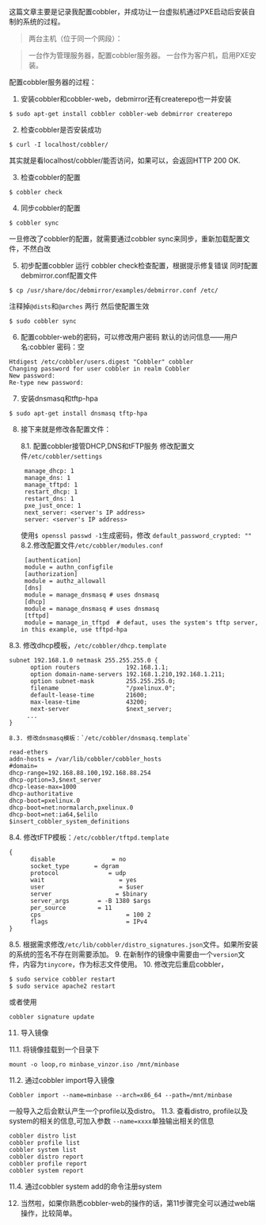 这篇文章主要是记录我配置cobbler，并成功让一台虚拟机通过PXE启动后安装自制的系统的过程。
> 两台主机（位于同一个网段）：

> 一台作为管理服务器，配置cobbler服务器。
> 一台作为客户机，启用PXE安装。

配置cobbler服务器的过程：

1. 安装cobbler和cobbler-web，debmirror还有createrepo也一并安装
```
$ sudo apt-get install cobbler cobbler-web debmirror createrepo
```
2. 检查cobbler是否安装成功
```
$ curl -I localhost/cobbler/
```
其实就是看localhost/cobbler/能否访问，如果可以，会返回HTTP 200 OK.

3. 检查cobbler的配置
```
$ cobbler check
```
4. 同步cobbler的配置
```
$ cobbler sync
```
一旦修改了cobbler的配置，就需要通过cobbler sync来同步，重新加载配置文件，不然白改

5. 初步配置cobbler 运行 cobbler check检查配置，根据提示修复错误
同时配置debmirror.conf配置文件
```
$ cp /usr/share/doc/debmirror/examples/debmirror.conf /etc/ 
```
注释掉`@dists`和`@arches` 两行
然后使配置生效
```
$ sudo cobbler sync
```

6. 配置cobbler-web的密码，可以修改用户密码
默认的访问信息——用户名:cobbler 密码：空
```
Htdigest /etc/cobbler/users.digest "Cobbler" cobbler
Changing password for user cobbler in realm Cobbler
New password:
Re-type new password:
```
7. 安装dnsmasq和tftp-hpa
```
$ sudo apt-get install dnsmasq tftp-hpa
```

8. 接下来就是修改各配置文件：

   8.1. 配置cobbler接管DHCP,DNS和tFTP服务 修改配置文件`/etc/cobbler/settings`
   ```
    manage_dhcp: 1
    manage_dns: 1
    manage_tftpd: 1
    restart_dhcp: 1
    restart_dns: 1
    pxe_just_once: 1
    next_server: <server's IP address>
    server: <server's IP address>
   ```
   使用`$ openssl passwd -1`生成密码，修改 `default_password_crypted: ""`
   8.2.修改配置文件`/etc/cobbler/modules.conf`

   ```
    [authentication]
    module = authn_configfile
    [authorization]
    module = authz_allowall
    [dns]
    module = manage_dnsmasq # uses dnsmasq
    [dhcp]
    module = manage_dnsmasq # uses dnsmasq
    [tftpd]
    module = manage_in_tftpd  # defaut, uses the system's tftp server, in this example, use tftpd-hpa
    ```
  8.3. 修改dhcp模板，`/etc/cobbler/dhcp.template`

   ```
   subnet 192.168.1.0 netmask 255.255.255.0 {
         option routers             192.168.1.1;
         option domain-name-servers 192.168.1.210,192.168.1.211;
         option subnet-mask         255.255.255.0;
         filename                   "/pxelinux.0";
         default-lease-time         21600;
         max-lease-time             43200;
         next-server                $next_server;
        ...
}

   ```
    8.3. 修改dnsmasq模板：`/etc/cobbler/dnsmasq.template`

  ```
  read-ethers
  addn-hosts = /var/lib/cobbler/cobbler_hosts
  #domain=
  dhcp-range=192.168.88.100,192.168.88.254
  dhcp-option=3,$next_server
  dhcp-lease-max=1000
  dhcp-authoritative
  dhcp-boot=pxelinux.0
  dhcp-boot=net:normalarch,pxelinux.0
  dhcp-boot=net:ia64,$elilo
  $insert_cobbler_system_definitions

  ```
  8.4. 修改tFTP模板：`/etc/cobbler/tftpd.template`
  ```
  {
        disable                = no
        socket_type       = dgram
        protocol              = udp
        wait                     = yes
        user                     = $user
        server                  = $binary
        server_args        = -B 1380 $args
        per_source         = 11
        cps                        = 100 2
        flags                      = IPv4
}

  ```
   8.5. 根据需求修改`/etc/lib/cobbler/distro_signatures.json`文件。如果所安装的系统的签名不存在则需要添加。
9. 在新制作的镜像中需要由一个`version`文件，内容为`tinycore`，作为标志文件使用。
10. 修改完后重启cobbler，
```
$ sudo service cobbler restart
$ sudo service apache2 restart
```
或者使用
```
cobbler signature update
```

11. 导入镜像

 11.1. 将镜像挂载到一个目录下
 ```
 mount -o loop,ro minbase_vinzor.iso /mnt/minbase
 ```
 11.2. 通过cobbler import导入镜像
 ```
 Cobbler import --name=minbase --arch=x86_64 --path=/mnt/minbase
 ```
 一般导入之后会默认产生一个profile以及distro。
 11.3. 查看distro, profile以及system的相关的信息,可加入参数 `--name=xxxx`单独输出相关的信息
 ```
 cobbler distro list
 cobbler profile list
 cobbler system list
 cobbler distro report
 cobbler profile report
 cobbler system report
 ```
 11.4. 通过cobbler system add的命令注册system

12. 当然啦，如果你熟悉cobbler-web的操作的话，第11步骤完全可以通过web端操作，比较简单。
